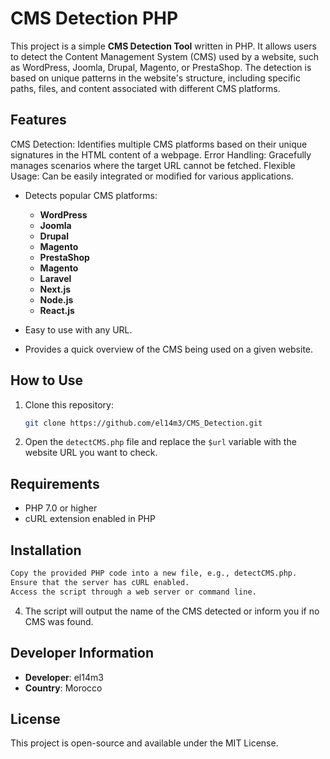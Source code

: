 # CMS Detection PHP

This project is a simple **CMS Detection Tool** written in PHP. It allows users to detect the Content Management System (CMS) used by a website, such as WordPress, Joomla, Drupal, Magento, or PrestaShop. The detection is based on unique patterns in the website's structure, including specific paths, files, and content associated with different CMS platforms.

## Features
CMS Detection: Identifies multiple CMS platforms based on their unique signatures in the HTML content of a webpage.
Error Handling: Gracefully manages scenarios where the target URL cannot be fetched.
Flexible Usage: Can be easily integrated or modified for various applications.

- Detects popular CMS platforms:
  - **WordPress**
  - **Joomla**
  - **Drupal**
  - **Magento**
  - **PrestaShop**
  - **Magento**
  - **Laravel**
  - **Next.js**
  - **Node.js**
  - **React.js**
    
- Easy to use with any URL.
- Provides a quick overview of the CMS being used on a given website.

## How to Use

1. Clone this repository:

   ```bash
   git clone https://github.com/el14m3/CMS_Detection.git
   ```
2. Open the `detectCMS.php` file and replace the `$url` variable with the website URL you want to check.
   
## Requirements

- PHP 7.0 or higher
- cURL extension enabled in PHP

## Installation

```bash
Copy the provided PHP code into a new file, e.g., detectCMS.php.
Ensure that the server has cURL enabled.
Access the script through a web server or command line.
```
   
4. The script will output the name of the CMS detected or inform you if no CMS was found.

## Developer Information

- **Developer**: el14m3
- **Country**: Morocco

## License

This project is open-source and available under the MIT License.
